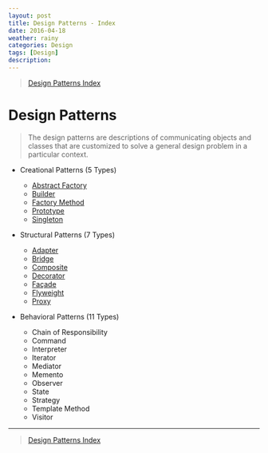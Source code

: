 ```yaml
---
layout: post
title: Design Patterns - Index
date: 2016-04-18
weather: rainy
categories: Design 
tags: [Design]
description: 
---
```


> [Design Patterns Index](http://raysxysun.github.io/categories/#Design)

# Design Patterns

>The design patterns are descriptions of communicating objects and classes that are customized to solve a general design problem in a particular context. 

- Creational Patterns (5 Types)
	- [Abstract Factory](http://raysxysun.github.io/design/2016/04/19/DesignPatterns-Abstract-Factory/)
	- [Builder](http://raysxysun.github.io/design/2016/04/20/DesignPatterns-Builder/)
	- [Factory Method](http://raysxysun.github.io/design/2016/04/20/DesignPatterns-Factory-Method/) 
	- [Prototype](http://raysxysun.github.io/design/2016/04/21/DesignPatterns-Prototype/) 
	- [Singleton](http://raysxysun.github.io/design/2016/04/22/DesignPatterns-Singleton/)


- Structural Patterns (7 Types)
	- [Adapter](http://raysxysun.github.io/design/2016/04/23/DesignPatterns-Adapter/)
	- [Bridge](http://raysxysun.github.io/design/2016/04/26/DesignPatterns-Bridge/) 
	- [Composite](http://raysxysun.github.io/design/2016/04/26/DesignPatterns-Composite/) 
	- [Decorator](http://raysxysun.github.io/design/2016/04/28/DesignPatterns-Decorator/)  
	- [Façade](http://raysxysun.github.io/design/2016/05/04/DesignPatterns-Façade/) 
	- [Flyweight](http://raysxysun.github.io/design/2016/05/05/DesignPatterns-Flyweight/) 
	- [Proxy](http://raysxysun.github.io/design/2016/05/06/DesignPatterns-Proxy/) 


- Behavioral Patterns (11 Types)
	- Chain of Responsibility 
	- Command 
	- Interpreter 
	- Iterator 
	- Mediator 
	- Memento 
	- Observer 
	- State 
	- Strategy 
	- Template Method 
	- Visitor 

---

> [Design Patterns Index](http://raysxysun.github.io/categories/#Design)